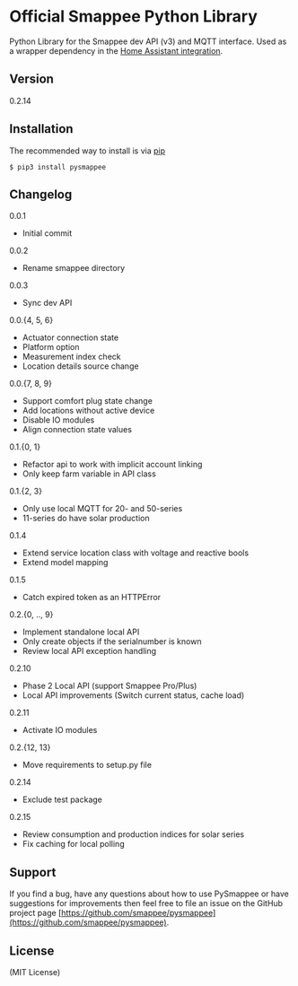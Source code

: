 Official Smappee Python Library
===============================

Python Library for the Smappee dev API (v3) and MQTT interface. Used as a wrapper dependency in the [Home Assistant integration](https://www.home-assistant.io/integrations/smappee).

Version
-------

0.2.14

Installation
------------
The recommended way to install is via [pip](https://pypi.org/)

    $ pip3 install pysmappee

Changelog
---------
0.0.1
* Initial commit

0.0.2
* Rename smappee directory

0.0.3
* Sync dev API

0.0.{4, 5, 6}
* Actuator connection state
* Platform option
* Measurement index check
* Location details source change

0.0.{7, 8, 9}
* Support comfort plug state change
* Add locations without active device
* Disable IO modules
* Align connection state values

0.1.{0, 1}
* Refactor api to work with implicit account linking
* Only keep farm variable in API class

0.1.{2, 3}
* Only use local MQTT for 20- and 50-series
* 11-series do have solar production

0.1.4
* Extend service location class with voltage and reactive bools
* Extend model mapping

0.1.5
* Catch expired token as an HTTPError

0.2.{0, .., 9}
* Implement standalone local API
* Only create objects if the serialnumber is known
* Review local API exception handling

0.2.10
* Phase 2 Local API (support Smappee Pro/Plus)
* Local API improvements (Switch current status, cache load)

0.2.11
* Activate IO modules

0.2.{12, 13}
* Move requirements to setup.py file

0.2.14
* Exclude test package

0.2.15
* Review consumption and production indices for solar series
* Fix caching for local polling

Support
-------
If you find a bug, have any questions about how to use PySmappee or have suggestions for improvements then feel free to 
file an issue on the GitHub project page [https://github.com/smappee/pysmappee](https://github.com/smappee/pysmappee).

License
-------
(MIT License)

